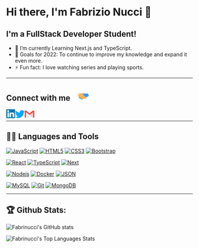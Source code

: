 # Hi there, I'm Fabrizio Nucci 👋


## I'm a FullStack Developer Student!
- 🌱 I’m currently Learning Next.js and TypeScript.
- 🥅 Goals for 2022: To continue to improve my knowledge and expand it even more.
- ⚡ Fun fact: I love watching series and playing sports.

---

## Connect with me<img src="https://github.com/SatYu26/SatYu26/blob/master/Assets/Handshake.gif" height="32px">

  <a href="https://www.linkedin.com/in/fabrizio-nucci-1061271b9/">
    <img align="left" alt="Satyam Goyal | Linkedin" width="24px" src="https://github.com/SatYu26/SatYu26/blob/master/Assets/Linkedin.svg" />
  </a> &nbsp;&nbsp;
  
  <a href="https://twitter.com/FabrizioDev">
    <img align="left" alt="Satyam Goyal | Twitter" width="26px" src="https://github.com/SatYu26/SatYu26/blob/master/Assets/Twitter.svg" />
  </a> &nbsp;&nbsp;
  
  <a href="mailto:fabrinuccidev@gmail.com">
    <img align="left" alt="Satyam Goyal | Gmail" width="26px" src="https://github.com/SatYu26/SatYu26/blob/master/Assets/Gmail.svg" />
  </a>

---



## 👨‍💻 Languages and Tools


[![JavaScript](https://img.shields.io/badge/-JavaScript-black?style=flat&logo=javascript&link=https://github.com/fabrinucci)](https://github.com/fabrinucci) 
[![HTML5](https://img.shields.io/badge/-HTML5-E34F26?style=flat&logo=html5&logoColor=white&link=https://github.com/fabrinucci)](https://github.com/fabrinucci) 
[![CSS3](https://img.shields.io/badge/-CSS3-1572B6?style=flat&logo=css3&link=https://github.com/fabrinucci)](https://github.com/fabrinucci) 
[![Bootstrap](https://img.shields.io/badge/-Bootstrap-563D7C?style=flat&logo=bootstrap&link=https://github.com/fabrinucci)](https://github.com/fabrinucci) 

[![React](https://img.shields.io/badge/-React-black?style=flat&logo=react&link=https://github.com/fabrinucci)](https://github.com/fabrinucci) 
[![TypeScript](https://img.shields.io/badge/-TypeScript-black?style=flat&logo=electron&link=https://github.com/fabrinucci)](https://github.com/fabrinucci) 
[![Next](https://img.shields.io/badge/-Next-gray?style=flat&logo=heroku&link=https://github.com/fabrinucci)](https://github.com/fabrinucci) 

[![Nodejs](https://img.shields.io/badge/-Nodejs-green?style=flat&logo=Node.js&link=https://github.com/fabrinucci)](https://github.com/fabrinucci) 
[![Docker](https://img.shields.io/badge/-Docker-black?style=flat&logo=docker&link=https://github.com/fabrinucci)](https://github.com/fabrinucci) 
[![JSON](https://img.shields.io/badge/-json-02569B?style=flat&logo=json&link=https://github.com/fabrinucci)](https://github.com/fabrinucci)

[![MySQL](https://img.shields.io/badge/-MySQL-black?style=flat&logo=mysql&link=https://github.com/fabrinucci)](https://github.com/fabrinucci)
[![Git](https://img.shields.io/badge/-Git-black?style=flat&logo=git&link=https://github.com/fabrinucci)](https://github.com/fabrinucci) 
[![MongoDB](https://img.shields.io/badge/-MongoDB-FCA121?style=flat&logo=mongodb&link=https://github.com/fabrinucci)](https://gitlab.com/fabrinucci) 


---

## 🏆 Github Stats:

![Fabrinucci's GitHub stats](https://github-readme-stats.vercel.app/api?username=fabrinucci&theme=algolia&show_icons=true)

<img alt="Fabrinucci's Top Languages Stats" src="https://github-readme-stats.vercel.app/api/top-langs/?username=fabrinucci&layout=compact&theme=algolia" width="500"/>
